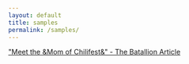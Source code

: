 ```yaml
---
layout: default
title: samples
permalink: /samples/
---
```


["Meet the &amp;Mom of Chilifest&amp;" - The Batallion Article](http://www.thebatt.com/life-arts/meet-the-mom-of-chilifest/article_8455f37a-02be-11e6-933f-5bb689d3f56e.html)


